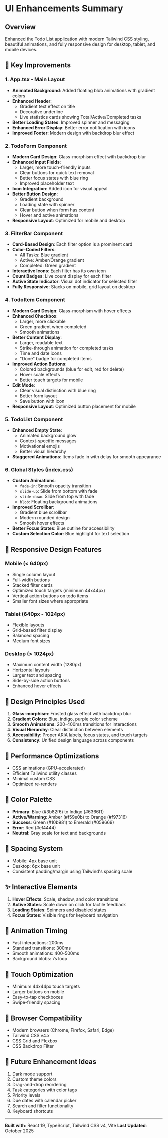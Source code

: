 # UI Enhancements Summary

## Overview
Enhanced the Todo List application with modern Tailwind CSS styling, beautiful animations, and fully responsive design for desktop, tablet, and mobile devices.

## 🎨 Key Improvements

### 1. **App.tsx - Main Layout**
- **Animated Background**: Added floating blob animations with gradient colors
- **Enhanced Header**: 
  - Gradient text effect on title
  - Decorative underline
  - Live statistics cards showing Total/Active/Completed tasks
- **Better Loading States**: Improved spinner and messaging
- **Enhanced Error Display**: Better error notification with icons
- **Improved Footer**: Modern design with backdrop blur effect

### 2. **TodoForm Component**
- **Modern Card Design**: Glass-morphism effect with backdrop blur
- **Enhanced Input Fields**:
  - Larger, more touch-friendly inputs
  - Clear buttons for quick text removal
  - Better focus states with blue ring
  - Improved placeholder text
- **Icon Integration**: Added icon for visual appeal
- **Better Button Design**:
  - Gradient background
  - Loading state with spinner
  - Clear button when form has content
  - Hover and active animations
- **Responsive Layout**: Optimized for mobile and desktop

### 3. **FilterBar Component**
- **Card-Based Design**: Each filter option is a prominent card
- **Color-Coded Filters**:
  - All Tasks: Blue gradient
  - Active: Amber/Orange gradient
  - Completed: Green gradient
- **Interactive Icons**: Each filter has its own icon
- **Count Badges**: Live count display for each filter
- **Active State Indicator**: Visual dot indicator for selected filter
- **Fully Responsive**: Stacks on mobile, grid layout on desktop

### 4. **TodoItem Component**
- **Modern Card Design**: Glass-morphism with hover effects
- **Enhanced Checkbox**:
  - Larger, more clickable
  - Green gradient when completed
  - Smooth animations
- **Better Content Display**:
  - Larger, readable text
  - Strike-through animation for completed tasks
  - Time and date icons
  - "Done" badge for completed items
- **Improved Action Buttons**:
  - Colored backgrounds (blue for edit, red for delete)
  - Hover scale effects
  - Better touch targets for mobile
- **Edit Mode**:
  - Clear visual distinction with blue ring
  - Better form layout
  - Save button with icon
- **Responsive Layout**: Optimized button placement for mobile

### 5. **TodoList Component**
- **Enhanced Empty State**:
  - Animated background glow
  - Context-specific messages
  - Motivational emojis
  - Better visual hierarchy
- **Staggered Animations**: Items fade in with delay for smooth appearance

### 6. **Global Styles (index.css)**
- **Custom Animations**:
  - `fade-in`: Smooth opacity transition
  - `slide-up`: Slide from bottom with fade
  - `slide-down`: Slide from top with fade
  - `blob`: Floating background animations
- **Improved Scrollbar**: 
  - Gradient blue scrollbar
  - Modern rounded design
  - Smooth hover effects
- **Better Focus States**: Blue outline for accessibility
- **Custom Selection Color**: Blue highlight for text selection

## 📱 Responsive Design Features

### Mobile (< 640px)
- Single column layout
- Full-width buttons
- Stacked filter cards
- Optimized touch targets (minimum 44x44px)
- Vertical action buttons on todo items
- Smaller font sizes where appropriate

### Tablet (640px - 1024px)
- Flexible layouts
- Grid-based filter display
- Balanced spacing
- Medium font sizes

### Desktop (> 1024px)
- Maximum content width (1280px)
- Horizontal layouts
- Larger text and spacing
- Side-by-side action buttons
- Enhanced hover effects

## 🎯 Design Principles Used

1. **Glass-morphism**: Frosted glass effect with backdrop blur
2. **Gradient Colors**: Blue, indigo, purple color scheme
3. **Smooth Animations**: 200-400ms transitions for interactions
4. **Visual Hierarchy**: Clear distinction between elements
5. **Accessibility**: Proper ARIA labels, focus states, and touch targets
6. **Consistency**: Unified design language across components

## 🚀 Performance Optimizations

- CSS animations (GPU-accelerated)
- Efficient Tailwind utility classes
- Minimal custom CSS
- Optimized re-renders

## 🎨 Color Palette

- **Primary**: Blue (#3b82f6) to Indigo (#6366f1)
- **Active/Warning**: Amber (#f59e0b) to Orange (#f97316)
- **Success**: Green (#10b981) to Emerald (#059669)
- **Error**: Red (#ef4444)
- **Neutral**: Gray scale for text and backgrounds

## 📐 Spacing System

- Mobile: 4px base unit
- Desktop: 6px base unit
- Consistent padding/margin using Tailwind's spacing scale

## ✨ Interactive Elements

1. **Hover Effects**: Scale, shadow, and color transitions
2. **Active States**: Scale down on click for tactile feedback
3. **Loading States**: Spinners and disabled states
4. **Focus States**: Visible rings for keyboard navigation

## 🔄 Animation Timing

- Fast interactions: 200ms
- Standard transitions: 300ms
- Smooth animations: 400-500ms
- Background blobs: 7s loop

## 📱 Touch Optimization

- Minimum 44x44px touch targets
- Larger buttons on mobile
- Easy-to-tap checkboxes
- Swipe-friendly spacing

## 🎯 Browser Compatibility

- Modern browsers (Chrome, Firefox, Safari, Edge)
- Tailwind CSS v4.x
- CSS Grid and Flexbox
- CSS Backdrop Filter

## 🚀 Future Enhancement Ideas

1. Dark mode support
2. Custom theme colors
3. Drag-and-drop reordering
4. Task categories with color tags
5. Priority levels
6. Due dates with calendar picker
7. Search and filter functionality
8. Keyboard shortcuts

---

**Built with**: React 19, TypeScript, Tailwind CSS v4, Vite
**Last Updated**: October 2025

